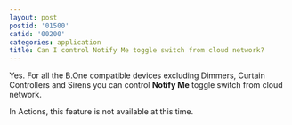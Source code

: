 ```yaml
---
layout: post
postid: '01500'
catid: '00200'
categories: application
title: Can I control Notify Me toggle switch from cloud network?
---
```


Yes. For all the B.One compatible devices excluding Dimmers, Curtain Controllers and Sirens you can control **Notify Me** toggle switch from cloud network.

In Actions, this feature is not available at this time.